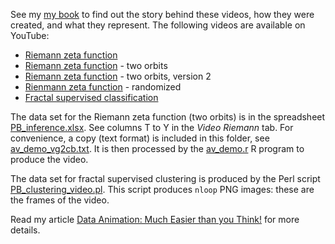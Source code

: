 
See my <a href="https://github.com/VincentGranville/Point-Processes">my book</a>  to find out the story behind these videos, how they were created, and what they represent. The following videos are available on YouTube:

<ul>
  <li><a href="https://youtu.be/H77ULp6HVsE">Riemann zeta function</a></li>
  <li><a href="https://youtu.be/yS21M5_okak">Riemann zeta function</a> - two orbits</li>
  <li><a href="https://youtu.be/FUxAeW4JEXA">Riemann zeta function</a> - two orbits, version 2</li>
  <li><a href="https://youtu.be/cCHSU4NyPlo">Rienmann zeta function</a> - randomized</li>
  <li><a href="https://youtu.be/dNPSEh-X6uw">Fractal supervised classification</a></li>
</ul>

The data set for the Riemann zeta function (two orbits) is in the spreadsheet <a href="https://github.com/VincentGranville/Point-Processes/tree/main/Spreadsheets">PB_inference.xlsx</a>. See columns T to Y in the <i>Video Riemann</i> tab. For convenience, a copy (text format) is included in this folder, see <a href="https://github.com/VincentGranville/Point-Processes/blob/main/Videos/av_demo_vg2cb.txt">av_demo_vg2cb.txt<a>. It is then processed by the 
<a href="https://github.com/VincentGranville/Point-Processes/blob/main/Videos/av_demo.r">av_demo.r</a> R program to produce the video.

The data set for fractal supervised clustering is produced by the Perl script  <a href="https://github.com/VincentGranville/Point-Processes/blob/main/Videos/PB_clustering_video.pl">PB_clustering_video.pl</a>. This script produces <code>nloop</code> PNG images: these are the frames of the video.

Read my article <a href="https://www.datasciencecentral.com/data-animation-much-easier-than-you-think/">Data Animation: Much Easier than you Think!</a> for more details. 
